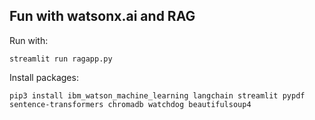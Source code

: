 ## Fun with watsonx.ai and RAG

Run with:

    streamlit run ragapp.py

Install packages:

    pip3 install ibm_watson_machine_learning langchain streamlit pypdf sentence-transformers chromadb watchdog beautifulsoup4